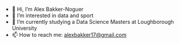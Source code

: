 
- 👋 Hi, I’m Alex Bakker-Noguer
- 👀 I’m interested in data and sport
- 🌱 I’m currently studying a Data Science Masters at Loughborough University
- 📫 How to reach me: alexbakker17@gmail.com

<!---
alexbakker17/alexbakker17 is a ✨ special ✨ repository because its `README.md` (this file) appears on your GitHub profile.
You can click the Preview link to take a look at your changes.
--->
